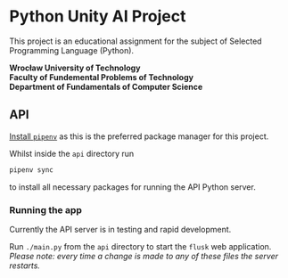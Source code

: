 # Python Unity AI Project

This project is an educational assignment for the subject of Selected Programming Language (Python).

**Wrocław University of Technology**\
**Faculty of Fundemental Problems of Technology**\
**Department of Fundamentals of Computer Science**

## API

[Install `pipenv`][pipenv-install] as this is the preferred package manager for this project.

[pipenv-install]: https://github.com/pypa/pipenv#installation

Whilst inside the `api` directory run
```bash
pipenv sync
```
to install all necessary packages for running the API Python server.

### Running the app

Currently the API server is in testing and rapid development.

Run `./main.py` from the `api` directory to start the `flusk` web application.\
*Please note: every time a change is made to any of these files the server restarts.*
